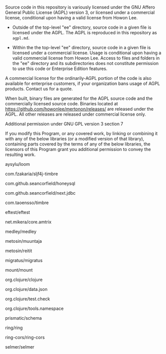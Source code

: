 Source code in this repository is variously licensed under the GNU Affero General Public License (AGPL) version 3, or licensed under a commercial license, conditional upon having a valid license from Howon Lee.

- Outside of the top-level "ee" directory, source code in a given file is licensed under the AGPL. The AGPL is reproduced in this repository as `agpl.md`.

- Within the the top-level "ee" directory, source code in a given file is licensed under a commercial license. Usage is conditional upon having a valid commercial license from Howon Lee. Access to files and folders in the "ee" directory and its subdirectories does not constitute permission to use this code or Enterprise Edition features.

A commercial license for the ordinarily-AGPL portion of the code is also available for enterprise customers, if your organization bans usage of AGPL products. Contact us for a quote.

When built, binary files are generated for the AGPL source code and the commercially licensed source code. Binaries located at https://github.com/howonlee/mertonon/releases/ are released under the AGPL. All other releases are released under commercial license only.

Additional permission under GNU GPL version 3 section 7

If you modify this Program, or any covered work, by linking or combining it with any of the below libraries (or a modified version of that library), containing parts covered by the terms of any of the below libraries, the licensors of this Program grant you additional permission to convey the resulting work.

aysylu/loom

com.fzakaria/sljf4j-timbre

com.github.seancorfield/honeysql

com.github.seancorfield/next.jdbc

com.taoensso/timbre

eftest/eftest

net.mikera/core.amtrix

medley/medley

metosin/muuntaja

metosin/reitit

migratus/migratus

mount/mount

org.clojure/clojure

org.clojure/data.json

org.clojure/test.check

org.clojure/tools.namespace

prismatic/schema

ring/ring

ring-cors/ring-cors

selmer/selmer
